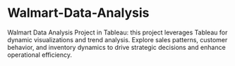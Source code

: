 # Walmart-Data-Analysis
Walmart Data Analysis Project in Tableau: this project leverages Tableau for dynamic visualizations and trend analysis. Explore sales patterns, customer behavior, and inventory dynamics to drive strategic decisions and enhance operational efficiency.
